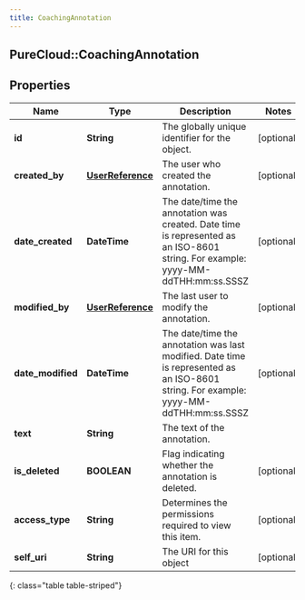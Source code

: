 ```yaml
---
title: CoachingAnnotation
---
```

## PureCloud::CoachingAnnotation

## Properties

|Name | Type | Description | Notes|
|------------ | ------------- | ------------- | -------------|
| **id** | **String** | The globally unique identifier for the object. | [optional] |
| **created_by** | [**UserReference**](UserReference.html) | The user who created the annotation. | [optional] |
| **date_created** | **DateTime** | The date/time the annotation was created. Date time is represented as an ISO-8601 string. For example: yyyy-MM-ddTHH:mm:ss.SSSZ | [optional] |
| **modified_by** | [**UserReference**](UserReference.html) | The last user to modify the annotation. | [optional] |
| **date_modified** | **DateTime** | The date/time the annotation was last modified. Date time is represented as an ISO-8601 string. For example: yyyy-MM-ddTHH:mm:ss.SSSZ | [optional] |
| **text** | **String** | The text of the annotation. | |
| **is_deleted** | **BOOLEAN** | Flag indicating whether the annotation is deleted. | [optional] |
| **access_type** | **String** | Determines the permissions required to view this item. | [optional] |
| **self_uri** | **String** | The URI for this object | [optional] |
{: class="table table-striped"}


